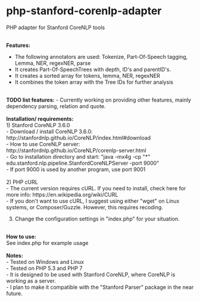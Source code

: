 # php-stanford-corenlp-adapter
PHP adapter for Stanford CoreNLP tools<br /><br />

<b>Features:</b><br />
- The following annotators are used: Tokenize, Part-Of-Speech tagging, Lemma, NER, regexNER, parse 
- It creates Part-Of-SpeechTrees with depth, ID's and parentID's.<br />
- It creates a sorted array for tokens, lemma, NER, regexNER<br />
- It combines the token array with the Tree IDs for further analysis<br />
<br />
<b>TODO list features:</b>
- Currently working on providing other features, mainly dependency parsing, relation and quote.<br />
<br />
<b>Installation/ requirements:</b><br />
1) Stanford CoreNLP 3.6.0<br />
- Download / install CoreNLP 3.6.0: http://stanfordnlp.github.io/CoreNLP/index.html#download<br />
- How to use CoreNLP server: http://stanfordnlp.github.io/CoreNLP/corenlp-server.html <br />
- Go to installation directory and start: "java -mx4g -cp "*" edu.stanford.nlp.pipeline.StanfordCoreNLPServer -port 9000" <br />
- If port 9000 is used by another program, use port 9001 <br />
<br />
2) PHP cURL<br /> 
- The current version requires cURL. If you need to install, check here for more info: https://en.wikipedia.org/wiki/CURL<br />
- If you don't want to use cURL, I suggest using either "wget" on Linux systems, or Composer/Guzzle. However, this requires recoding. <br />

3) Change the configuration settings in "index.php" for your situation. <br />
<br />
<b>How to use:</b><br />
See index.php for example usage<br />
<br />
<b>Notes:</b><br />
- Tested on Windows and Linux<br />
- Tested on PHP 5.3 and PHP 7<br />
- It is designed to be used with Stanford CoreNLP, where CoreNLP is working as a server.<br />
- I plan to make it compatible with the "Stanford Parser" package in the near future.


